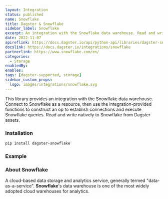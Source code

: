 ```yaml
---
layout: Integration
status: published
name: Snowflake
title: Dagster & Snowflake
sidebar_label: Snowflake
excerpt: An integration with the Snowflake data warehouse. Read and write natively to Snowflake from Software Defined Assets.
date: 2022-11-07
apireflink: https://docs.dagster.io/api/python-api/libraries/dagster-snowflake
docslink: https://docs.dagster.io/integrations/snowflake
partnerlink: https://www.snowflake.com/en/
categories:
  - Storage
enabledBy:
enables:
tags: [dagster-supported, storage]
sidebar_custom_props:
  logo: images/integrations/snowflake.svg
---
```


This library provides an integration with the Snowflake data warehouse. Connect to Snowflake as a resource, then use the integration-provided functions to construct an op to establish connections and execute Snowflake queries. Read and write natively to Snowflake from Dagster assets.

### Installation

```bash
pip install dagster-snowflake
```

### Example

<CodeExample path="docs_beta_snippets/docs_beta_snippets/integrations/snowflake.py" language="python" />

### About Snowflake

A cloud-based data storage and analytics service, generally termed "data-as-a-service". **Snowflake**'s data warehouse is one of the most widely adopted cloud warehouses for analytics.
